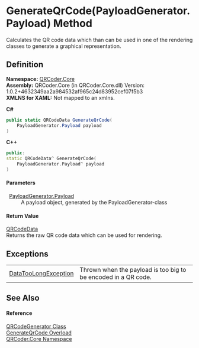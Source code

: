 # GenerateQrCode(PayloadGenerator.Payload) Method


Calculates the QR code data which than can be used in one of the rendering classes to generate a graphical representation.



## Definition
**Namespace:** <a href="N_QRCoder_Core.md">QRCoder.Core</a>  
**Assembly:** QRCoder.Core (in QRCoder.Core.dll) Version: 1.0.2+4632349aa2a984532af965c24d83952cef07f5b3  
**XMLNS for XAML:** Not mapped to an xmlns.

**C#**
``` C#
public static QRCodeData GenerateQrCode(
	PayloadGenerator.Payload payload
)
```
**C++**
``` C++
public:
static QRCodeData^ GenerateQrCode(
	PayloadGenerator.Payload^ payload
)
```



#### Parameters
<dl><dt>  <a href="T_QRCoder_Core_PayloadGenerator_Payload.md">PayloadGenerator.Payload</a></dt><dd>A payload object, generated by the PayloadGenerator-class</dd></dl>

#### Return Value
<a href="T_QRCoder_Core_QRCodeData.md">QRCodeData</a>  
Returns the raw QR code data which can be used for rendering.

## Exceptions
<table>
<tr>
<td><a href="T_QRCoder_Core_Exceptions_DataTooLongException.md">DataTooLongException</a></td>
<td>Thrown when the payload is too big to be encoded in a QR code.</td></tr>
</table>

## See Also


#### Reference
<a href="T_QRCoder_Core_QRCodeGenerator.md">QRCodeGenerator Class</a>  
<a href="Overload_QRCoder_Core_QRCodeGenerator_GenerateQrCode.md">GenerateQrCode Overload</a>  
<a href="N_QRCoder_Core.md">QRCoder.Core Namespace</a>  
